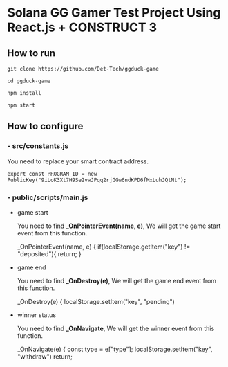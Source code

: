 # Solana GG Gamer Test Project Using React.js + CONSTRUCT 3

## How to run
    git clone https://github.com/Det-Tech/ggduck-game

    cd ggduck-game

    npm install

    npm start 

## How to configure

### - src/constants.js

You need to replace your smart contract address.

    export const PROGRAM_ID = new PublicKey("9iLoK3Xt7H9Se2vwJPqq2rjGGw6ndKPD6fMxLuhJQtNt");

### - public/scripts/main.js
- game start

    You need to find **_OnPointerEvent(name, e)**, We will get the game start event from this function.

    _OnPointerEvent(name, e) {
            if(localStorage.getItem("key") != "deposited"){ return; }
            
- game end

    You need to find **_OnDestroy(e)**, We will get the game end event from this function.

    _OnDestroy(e) {
            localStorage.setItem("key", "pending") 

- winner status

    You need to find **_OnNavigate**, We will get the winner event from this function.

     _OnNavigate(e) {
            const type = e["type"];
            localStorage.setItem("key", "withdraw")
            return;



